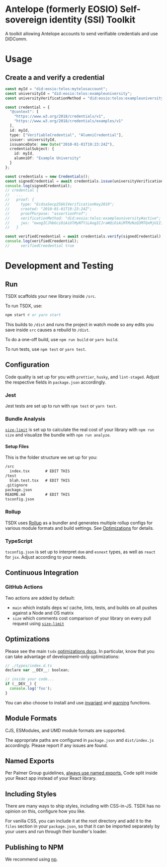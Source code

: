 # Antelope (formerly EOSIO) Self-sovereign identity (SSI) Toolkit

A toolkit allowing Antelope accounts to send verifiable credentials and use DIDComm.

# Usage
## Create a and verify a credential

```ts
const myId = "did:eosio:telos:mytelosaccount";
const universityId = "did:eosio:telos:exampleuniversity";
const universityVerificationMethod = "did:eosio:telos:exampleuniversity#active";

const credential = {
  "@context": [
    "https://www.w3.org/2018/credentials/v1",
    "https://www.w3.org/2018/credentials/examples/v1"
  ],
  id: myId,
  type: ["VerifiableCredential", "AlumniCredential"],
  issuer: universityId,
  issuanceDate: new Date("2010-01-01T19:23:24Z"),
  credentialSubject: {
    id: myId,
    alumniOf: "Example University"
  }
};

const credentials = new Credentials();
const signedCredential = await credentials.issue(universityVerificationMethod, credential);
console.log(signedCredential);
// credential {
//   ...
//   proof: {
//     type: "EcdsaSecp256k1VerificationKey2019";
//     created: "2010-01-01T19:23:24Z";
//     proofPurpose: "assertionProf";
//     verificationMethod: "did:eosio:telos:exampleuniversity#active";
//     jws: "ewogICJhbGciOiAiUlMyNTYiLAogICJraWQiOiAiMTMzNzQ3MTQxMjU1IiwKICAiaWF0IjogMCwKICAiaXNzIjogIkM9R0IsIEw9TG9uZG9uLCBPVT1OdWFwYXkgQVBJLCBPPU51YXBheSwgQ049eWJvcXlheTkycSIsCiAgImI2NCI6IGZhbHNlLAogICJjcml0IjogWwogICAgImlhdCIsCiAgICAiaXNzIiwKICAgICJiNjQiCiAgXQp9..d_cZ46lwNiaFHAu_saC-Zz4rSzNbevWirO94EmBlbOwkB1L78vGbAnNjUsmFSU7t_HhL-cyMiQUDyRWswsEnlDljJsRi8s8ft48ipy2SMuZrjPpyYYMgink8nZZK7l-eFJcTiS9ZWezAAXF_IJFXSTO5ax9z6xty3zTNPNMV9W7aH8fEAvbUIiueOhH5xNHcsuqlOGygKdFz2rbjTGffoE_6zS4Dry-uX5mts2duLorobUimGsdlUcSM6P6vZEtcXaJCdjrT9tuFMh4CkX9nqk19Bq2z3i-SX4JCPvhD2r3ghRmX0gG08UcvyFVbrnVZJnpl4MU8V4Nr3-2M5URZOg"
//   }

const verifiedCreedential = await credentials.verify(signedCredential);
console.log(verifiedCreedential);
//     verifiedCreedential true
```

# Development and Testing

## Run

TSDX scaffolds your new library inside `/src`.

To run TSDX, use:

```bash
npm start # or yarn start
```

This builds to `/dist` and runs the project in watch mode so any edits you save inside `src` causes a rebuild to `/dist`.

To do a one-off build, use `npm run build` or `yarn build`.

To run tests, use `npm test` or `yarn test`.

## Configuration

Code quality is set up for you with `prettier`, `husky`, and `lint-staged`. Adjust the respective fields in `package.json` accordingly.

### Jest

Jest tests are set up to run with `npm test` or `yarn test`.

### Bundle Analysis

[`size-limit`](https://github.com/ai/size-limit) is set up to calculate the real cost of your library with `npm run size` and visualize the bundle with `npm run analyze`.

#### Setup Files

This is the folder structure we set up for you:

```txt
/src
  index.tsx       # EDIT THIS
/test
  blah.test.tsx   # EDIT THIS
.gitignore
package.json
README.md         # EDIT THIS
tsconfig.json
```

### Rollup

TSDX uses [Rollup](https://rollupjs.org) as a bundler and generates multiple rollup configs for various module formats and build settings. See [Optimizations](#optimizations) for details.

### TypeScript

`tsconfig.json` is set up to interpret `dom` and `esnext` types, as well as `react` for `jsx`. Adjust according to your needs.

## Continuous Integration

### GitHub Actions

Two actions are added by default:

- `main` which installs deps w/ cache, lints, tests, and builds on all pushes against a Node and OS matrix
- `size` which comments cost comparison of your library on every pull request using [`size-limit`](https://github.com/ai/size-limit)

## Optimizations

Please see the main `tsdx` [optimizations docs](https://github.com/palmerhq/tsdx#optimizations). In particular, know that you can take advantage of development-only optimizations:

```js
// ./types/index.d.ts
declare var __DEV__: boolean;

// inside your code...
if (__DEV__) {
  console.log('foo');
}
```

You can also choose to install and use [invariant](https://github.com/palmerhq/tsdx#invariant) and [warning](https://github.com/palmerhq/tsdx#warning) functions.

## Module Formats

CJS, ESModules, and UMD module formats are supported.

The appropriate paths are configured in `package.json` and `dist/index.js` accordingly. Please report if any issues are found.

## Named Exports

Per Palmer Group guidelines, [always use named exports.](https://github.com/palmerhq/typescript#exports) Code split inside your React app instead of your React library.

## Including Styles

There are many ways to ship styles, including with CSS-in-JS. TSDX has no opinion on this, configure how you like.

For vanilla CSS, you can include it at the root directory and add it to the `files` section in your `package.json`, so that it can be imported separately by your users and run through their bundler's loader.

## Publishing to NPM

We recommend using [np](https://github.com/sindresorhus/np).

